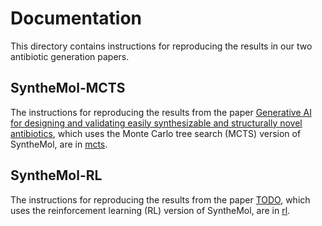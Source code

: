 # Documentation

This directory contains instructions for reproducing the results in our two antibiotic generation papers.

## SyntheMol-MCTS

The instructions for reproducing the results from the paper [Generative AI for designing and validating easily synthesizable and structurally novel antibiotics](https://www.nature.com/articles/s42256-024-00809-7), which uses the Monte Carlo tree search (MCTS)
version of SyntheMol, are in [mcts](mcts).

## SyntheMol-RL

The instructions for reproducing the results from the paper [TODO](TODO), which uses the reinforcement learning (RL)
version of SyntheMol, are in [rl](rl).
